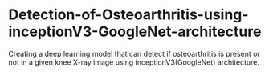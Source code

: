 # Detection-of-Osteoarthritis-using-inceptionV3-GoogleNet-architecture
Creating a deep learning model that can detect if osteoarthritis is present or not in a given knee X-ray image using inceptionV3(GoogleNet) architecture.
